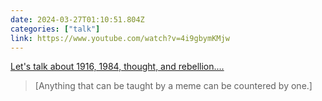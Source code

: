 ```yaml
---
date: 2024-03-27T01:10:51.804Z
categories: ["talk"]
link: https://www.youtube.com/watch?v=4i9gbymKMjw
---
```

[Let's talk about 1916, 1984, thought, and rebellion....](https://www.youtube.com/watch?v=4i9gbymKMjw)

> [Anything that can be taught by a meme can be countered by one.]

